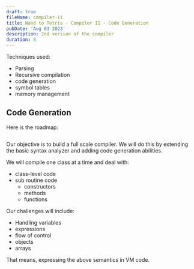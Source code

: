 ```yaml
---
draft: true
fileName: compiler-ii
title: Nand to Tetris - Compiler II - Code Generation
pubDate: 'Aug 03 2023'
description: 2nd version of the compiler
duration: 8
---
```


Techniques used:

- Parsing
- Recursive compilation
- code generation
- symbol tables
- memory management

## Code Generation

Here is the roadmap:

![]()

Our objective is to build a full scale compiler. We will do this by extending the basic syntax analyzer and adding code generation abilities.

We will compile one class at a time and deal with:

- class-level code
- sub routine code
  - constructors
  - methods
  - functions

Our challenges will include:

- Handling variables
- expressions
- flow of control
- objects
- arrays

That means, expressing the above semantics in VM code.